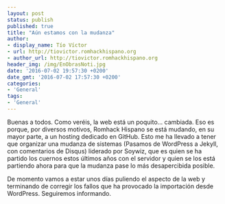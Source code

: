 ```yaml
---
layout: post
status: publish
published: true
title: "Aún estamos con la mudanza"
author:
- display_name: Tío Víctor
- url: http://tiovictor.romhackhispano.org
- author_url: http://tiovictor.romhackhispano.org
header_img: /img/EnObrasNoti.jpg
date: '2016-07-02 19:57:30 +0200'
date_gmt: '2016-07-02 17:57:30 +0200'
categories:
- 'General'
tags:
- 'General'
---
```


Buenas a todos. Como veréis, la web está un poquito... cambiada. Eso es porque, por diversos motivos, 
Romhack Hispano se está mudando, en su mayor parte, a un hosting dedicado en GitHub. Esto me ha llevado a 
tener que organizar una mudanza de sistemas (Pasamos de WordPress a Jekyll, con comentarios de Disqus) 
liderado por Soywiz, que es quien se ha partido los cuernos estos últimos años con el servidor y quien se 
los está partiendo ahora para que la mudanza pase lo más desapercibida posible.

De momento vamos a estar unos días puliendo el aspecto de la web y terminando de corregir los fallos que ha 
provocado la importación desde WordPress. Seguiremos informando.
